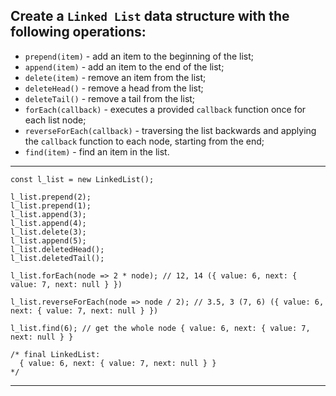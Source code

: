 ## Create a `Linked List` data structure with the following operations:

* `prepend(item)` - add an item to the beginning of the list;
* `append(item)` - add an item to the end of the list;
* `delete(item)` - remove an item from the list;
* `deleteHead()` - remove a head from the list;
* `deleteTail()` - remove a tail from the list;
* `forEach(callback)` - executes a provided `callback` function once for each list node;
* `reverseForEach(callback)` - traversing the list backwards and applying the `callback` function to each node, starting from the end;
* `find(item)` - find an item in the list.

***

```
const l_list = new LinkedList();

l_list.prepend(2);
l_list.prepend(1);
l_list.append(3);
l_list.append(4);
l_list.delete(3);
l_list.append(5);
l_list.deletedHead();
l_list.deletedTail();

l_list.forEach(node => 2 * node); // 12, 14 ({ value: 6, next: { value: 7, next: null } })

l_list.reverseForEach(node => node / 2); // 3.5, 3 (7, 6) ({ value: 6, next: { value: 7, next: null } })

l_list.find(6); // get the whole node { value: 6, next: { value: 7, next: null } }

/* final LinkedList:
  { value: 6, next: { value: 7, next: null } }
*/
```

***
